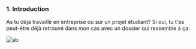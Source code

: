 ### 1. Introduction
As tu déjà travaillé en entreprise ou sur un projet étudiant? Si oui, tu t'es peut-être déjà retrouvé dans mon cas avec un dossier qui ressemble à ça:






![ab](https://i.imgur.com/ClgRIOW.png)
